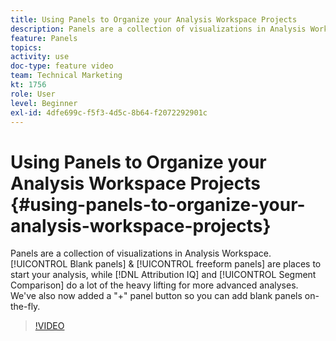 ```yaml
---
title: Using Panels to Organize your Analysis Workspace Projects
description: Panels are a collection of visualizations in Analysis Workspace. Blank panels and freeform panels are places to start your analysis, while Attribution IQ and Segment Comparison do a lot of the heavy lifting for more advanced analyses. We've also now added a "+" panel button so you can add blank panels on-the-fly.
feature: Panels
topics: 
activity: use
doc-type: feature video
team: Technical Marketing
kt: 1756
role: User
level: Beginner
exl-id: 4dfe699c-f5f3-4d5c-8b64-f2072292901c
---
```

# Using Panels to Organize your Analysis Workspace Projects {#using-panels-to-organize-your-analysis-workspace-projects}

Panels are a collection of visualizations in Analysis Workspace. [!UICONTROL Blank panels] & [!UICONTROL freeform panels] are places to start your analysis, while [!DNL Attribution IQ] and [!UICONTROL Segment Comparison] do a lot of the heavy lifting for more advanced analyses. We've also now added a "+" panel button so you can add blank panels on-the-fly.

>[!VIDEO](https://video.tv.adobe.com/v/23388/?quality=12)
